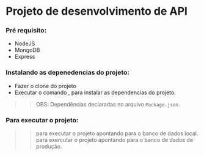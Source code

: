 # Projeto de desenvolvimento de API

### Pré requisito:

- NodeJS
- MongoDB
- Express

### Instalando as depenedencias do projeto:

- Fazer o clone do projeto
- Executar o comando , para instalar as dependencias do projeto.
>> OBS: Dependências declaradas no arquivo `Package.json`.

### Para executar o projeto:

>> para executar o projeto apontando para o banco de dados local.
>> para exercutar o projeto apontando para o banco de dados de produção.